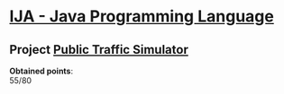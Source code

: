# [IJA - Java Programming Language](https://www.fit.vut.cz/study/course/13313/)
## Project [Public Traffic Simulator](https://github.com/ProsteMato/IJA/tree/master/traffic-simulator)
**Obtained points**:<br>
55/80
